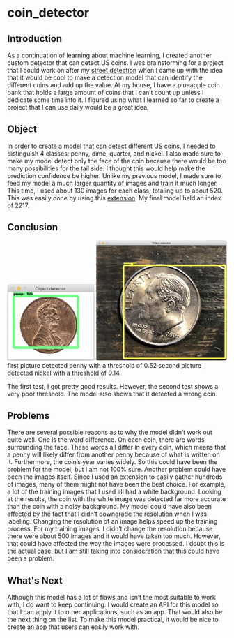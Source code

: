 # coin_detector

## Introduction

As a continuation of learning about machine learning, I created another custom detector that can detect US coins. I was brainstorming for a project that I could work on after my [street detection](https://github.com/holyjen123/object_detection.git) when I came up with the idea that it would be cool to make a detection model that can identify the different coins and add up the value. At my house, I have a pineapple coin bank that holds a large amount of coins that I can’t count up unless I dedicate some time into it. I figured using what I learned so far to create a project that I can use daily would be a great idea. 

## Object

In order to create a model that can detect different US coins, I needed to distinguish 4 classes: penny, dime, quarter, and nickel. I also made sure to make my model detect only the face of the coin because there would be too many possibilities for the tail side. I thought this would help make the prediction confidence be higher. 
Unlike my previous model, I made sure to feed my model a much larger quantity of images and train it much longer. This time, I used about 130 images for each class, totaling up to about 520. This was easily done by using this [extension](https://download-all-images.mobilefirst.me/). My final model held an index of 2217. 

## Conclusion

<img src="https://github.com/holyjen123/coin_detector/blob/master/readme_images/penny.png" alt="penny" width="200" height="175">
<img src="https://github.com/holyjen123/coin_detector/blob/master/readme_images/quarter.png" alt="quarter" width="300" height="275">
first picture detected penny with a threshold of 0.52 
second picture detected nickel with a threshold of 0.14

The first test, I got pretty good results. However, the second test shows a very poor threshold. The model also shows that it detected a wrong coin. 

## Problems

There are several possible reasons as to why the model didn’t work out quite well. One is the word difference. On each coin, there are words surrounding the face. These words all differ in every coin, which means that a penny will likely differ from another penny because of what is written on it. Furthermore, the coin’s year varies widely. So this could have been the problem for the model, but I am not 100% sure. 
Another problem could have been the images itself. Since I used an extension to easily gather hundreds of images, many of them might not have been the best choice. For example, a lot of the training images that I used all had a white background. Looking at the results, the coin with the white image was detected far more accurate than the coin with a noisy background. 
My model could have also been affected by the fact that I didn’t downgrade the resolution when I was labeling. Changing the resolution of an image helps speed up the training process. For my training images, I didn’t change the resolution because there were about 500 images and it would have taken too much. However, that could have affected the way the images were processed. I doubt this is the actual case, but I am still taking into consideration that this could have been a problem. 

## What's Next

Although this model has a lot of flaws and isn’t the most suitable to work with, I do want to keep continuing. I would create an API for this model so that I can apply it to other applications, such as an app. That would also be the next thing on the list. To make this model practical, it would be nice to create an app that users can easily work with. 
